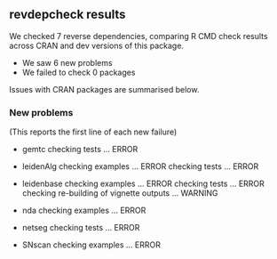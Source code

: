 ## revdepcheck results

We checked 7 reverse dependencies, comparing R CMD check results across CRAN and dev versions of this package.

 * We saw 6 new problems
 * We failed to check 0 packages

Issues with CRAN packages are summarised below.

### New problems
(This reports the first line of each new failure)

* gemtc
  checking tests ... ERROR

* leidenAlg
  checking examples ... ERROR
  checking tests ... ERROR

* leidenbase
  checking examples ... ERROR
  checking tests ... ERROR
  checking re-building of vignette outputs ... WARNING

* nda
  checking examples ... ERROR

* netseg
  checking tests ... ERROR

* SNscan
  checking examples ... ERROR

